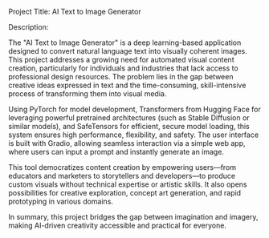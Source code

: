 Project Title: AI Text to Image Generator

Description:

The "AI Text to Image Generator" is a deep learning-based application designed to convert natural language text into visually coherent images. This project addresses a growing need for automated visual content creation, particularly for individuals and industries that lack access to professional design resources. The problem lies in the gap between creative ideas expressed in text and the time-consuming, skill-intensive process of transforming them into visual media.

Using PyTorch for model development, Transformers from Hugging Face for leveraging powerful pretrained architectures (such as Stable Diffusion or similar models), and SafeTensors for efficient, secure model loading, this system ensures high performance, flexibility, and safety. The user interface is built with Gradio, allowing seamless interaction via a simple web app, where users can input a prompt and instantly generate an image.

This tool democratizes content creation by empowering users—from educators and marketers to storytellers and developers—to produce custom visuals without technical expertise or artistic skills. It also opens possibilities for creative exploration, concept art generation, and rapid prototyping in various domains.

In summary, this project bridges the gap between imagination and imagery, making AI-driven creativity accessible and practical for everyone.
